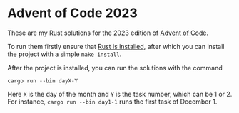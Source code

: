 # Advent of Code 2023

These are my Rust solutions for the 2023 edition of [Advent of
Code](https://adventofcode.com/2023).

To run them firstly ensure that [Rust is
installed](https://www.rust-lang.org/tools/install), after which you can install the
project with a simple `make install`.

After the project is installed, you can run the solutions with the command

```
cargo run --bin dayX-Y
```

Here `X` is the day of the month and `Y` is the task number, which can be 1 or 2. For
instance, `cargo run --bin day1-1` runs the first task of December 1.
